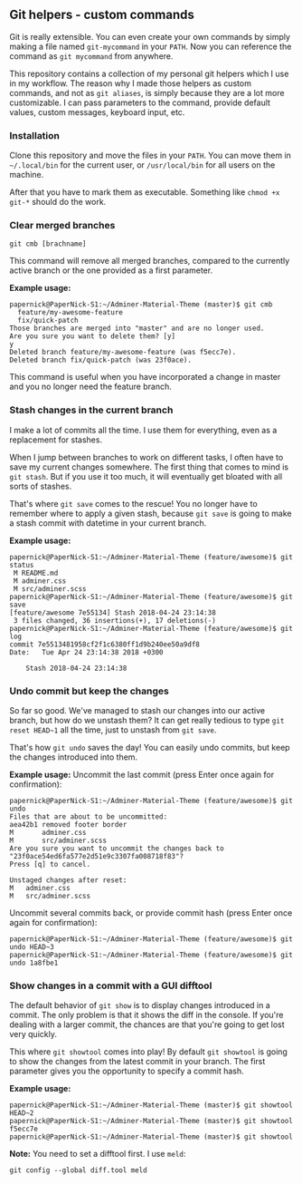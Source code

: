 ## Git helpers - custom commands
Git is really extensible. You can even create your own commands by simply making a file named `git-mycommand` in your `PATH`. Now you can reference the command as `git mycommand` from anywhere.

This repository contains a collection of my personal git helpers which I use in my workflow. The reason why I made those helpers as custom commands, and not as `git aliases`, is simply because they are a lot more customizable. I can pass parameters to the command, provide default values, custom messages, keyboard input, etc.

### Installation
Clone this repository and move the files in your `PATH`. You can move them in `~/.local/bin` for the current user, or `/usr/local/bin` for all users on the machine.

After that you have to mark them as executable. Something like `chmod +x git-*` should do the work.

### Clear merged branches
```
git cmb [brachname]
```
This command will remove all merged branches, compared to the currently active branch or the one provided as a first parameter.

**Example usage:**
```
papernick@PaperNick-S1:~/Adminer-Material-Theme (master)$ git cmb
  feature/my-awesome-feature
  fix/quick-patch
Those branches are merged into "master" and are no longer used.
Are you sure you want to delete them? [y]
y
Deleted branch feature/my-awesome-feature (was f5ecc7e).
Deleted branch fix/quick-patch (was 23f0ace).
```
This command is useful when you have incorporated a change in master and you no longer need the feature branch.

### Stash changes in the current branch
I make a lot of commits all the time. I use them for everything, even as a replacement for stashes.

When I jump between branches to work on different tasks, I often have to save my current changes somewhere. The first thing that comes to mind is `git stash`. But if you use it too much, it will eventually get bloated with all sorts of stashes.

That's where `git save` comes to the rescue!
You no longer have to remember where to apply a given stash, because `git save` is going to make a stash commit with datetime in your current branch.

**Example usage:**
```
papernick@PaperNick-S1:~/Adminer-Material-Theme (feature/awesome)$ git status
 M README.md
 M adminer.css
 M src/adminer.scss
papernick@PaperNick-S1:~/Adminer-Material-Theme (feature/awesome)$ git save
[feature/awesome 7e55134] Stash 2018-04-24 23:14:38
 3 files changed, 36 insertions(+), 17 deletions(-)
papernick@PaperNick-S1:~/Adminer-Material-Theme (feature/awesome)$ git log
commit 7e5513481958cf2f1c6380ff1d9b240ee50a9df8
Date:   Tue Apr 24 23:14:38 2018 +0300

    Stash 2018-04-24 23:14:38
```

### Undo commit but keep the changes
So far so good. We've managed to stash our changes into our active branch, but how do we unstash them? It can get really tedious to type `git reset HEAD~1` all the time, just to unstash from `git save`.

That's how `git undo` saves the day!
You can easily undo commits, but keep the changes introduced into them.

**Example usage:**
Uncommit the last commit (press Enter once again for confirmation):
```
papernick@PaperNick-S1:~/Adminer-Material-Theme (feature/awesome)$ git undo
Files that are about to be uncommitted:
aea42b1 removed footer border
M       adminer.css
M       src/adminer.scss
Are you sure you want to uncommit the changes back to "23f0ace54ed6fa577e2d51e9c3307fa008718f83"?
Press [q] to cancel.

Unstaged changes after reset:
M	adminer.css
M	src/adminer.scss
```
Uncommit several commits back, or provide commit hash (press Enter once again for confirmation):
```
papernick@PaperNick-S1:~/Adminer-Material-Theme (feature/awesome)$ git undo HEAD~3
papernick@PaperNick-S1:~/Adminer-Material-Theme (feature/awesome)$ git undo 1a8fbe1
```

### Show changes in a commit with a GUI difftool
The default behavior of `git show` is to display changes introduced in a commit. The only problem is that it shows the diff in the console. If you're dealing with a larger commit, the chances are that you're going to get lost very quickly.

This where `git showtool` comes into play!
By default `git showtool` is going to show the changes from the latest commit in your branch. The first parameter gives you the opportunity to specify a commit hash.

**Example usage:**
```
papernick@PaperNick-S1:~/Adminer-Material-Theme (master)$ git showtool HEAD~2
papernick@PaperNick-S1:~/Adminer-Material-Theme (master)$ git showtool f5ecc7e
papernick@PaperNick-S1:~/Adminer-Material-Theme (master)$ git showtool
```

**Note:** You need to set a difftool first. I use `meld`:
```
git config --global diff.tool meld
```